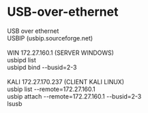 # USB-over-ethernet
USB over ethernet
<br>
USBIP (usbip.sourceforge.net)<br>
<br>
WIN 172.27.160.1 (SERVER WINDOWS) <br>
usbipd list <br>
usbipd bind --busid=2-3 <br>
<br>
KALI 172.27.170.237 (CLIENT KALI LINUX) <br>
usbip list --remote=172.27.160.1 <br>
usbip attach --remote=172.27.160.1 --busid=2-3 <br>
lsusb
